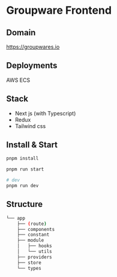 # Groupware Frontend

## Domain

https://groupwares.io

## Deployments

AWS ECS

## Stack

- Next js (with Typescript)
- Redux
- Tailwind css

## Install & Start

```bash
pnpm install

pnpm run start

# dev
pnpm run dev
```

## Structure

```bash
└── app
    ├── (route)
    ├── components
    ├── constant
    ├── module
    │   ├── hooks
    │   └── utils
    ├── providers
    ├── store
    └── types
```
